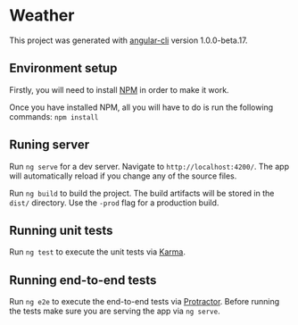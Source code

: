 # Weather

This project was generated with [angular-cli](https://github.com/angular/angular-cli) version 1.0.0-beta.17.

## Environment setup
Firstly, you will need to install [NPM](https://nodejs.org/) in order to make it work.  

Once you have installed NPM, all you will have to do is run the following commands:
`npm install`

## Runing server
Run `ng serve` for a dev server. Navigate to `http://localhost:4200/`. The app will automatically reload if you change any of the source files.

Run `ng build` to build the project. The build artifacts will be stored in the `dist/` directory. Use the `-prod` flag for a production build.

## Running unit tests

Run `ng test` to execute the unit tests via [Karma](https://karma-runner.github.io).

## Running end-to-end tests

Run `ng e2e` to execute the end-to-end tests via [Protractor](http://www.protractortest.org/).
Before running the tests make sure you are serving the app via `ng serve`.
